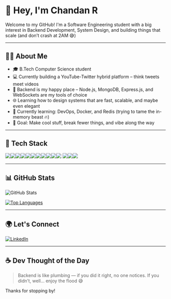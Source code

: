 # 👋 Hey, I'm Chandan R

Welcome to my GitHub! I'm a Software Engineering student with a big interest in Backend Development, System Design, and building things that scale (and don’t crash at 2AM 😅)

---

## 🧑‍💻 About Me

- 🎓 B.Tech Computer Science student
- 💻 Currently building a YouTube-Twitter hybrid platform – think tweets meet videos
- 🧰 Backend is my happy place – Node.js, MongoDB, Express.js, and WebSockets are my tools of choice
- 🌐 Learning how to design systems that are fast, scalable, and maybe even elegant
- 🌱 Currently learning: DevOps, Docker, and Redis (trying to tame the in-memory beast 🔥)
- 🎯 Goal: Make cool stuff, break fewer things, and vibe along the way

---

## 🧰 Tech Stack
 
<img src="https://img.shields.io/badge/C++-00599C?style=flat&logo=c%2B%2B&logoColor=white"/><img src="https://img.shields.io/badge/JavaScript-F7DF1E?style=flat&logo=javascript&logoColor=black"/><img src="https://img.shields.io/badge/TypeScript-3178C6?style=flat&logo=typescript&logoColor=white"/><img src="https://img.shields.io/badge/Node.js-339933?style=flat&logo=nodedotjs&logoColor=white"/><img src="https://img.shields.io/badge/Express.js-000000?style=flat&logo=express&logoColor=white"/><img src="https://img.shields.io/badge/React-61DAFB?style=flat&logo=react&logoColor=black"/><img src="https://img.shields.io/badge/Next.js-000000?style=flat&logo=nextdotjs&logoColor=white"/><img src="https://img.shields.io/badge/MongoDB-47A248?style=flat&logo=mongodb&logoColor=white"/><img src="https://img.shields.io/badge/PostgreSQL-4169E1?style=flat&logo=postgresql&logoColor=white"/><img src="https://img.shields.io/badge/MySQL-4479A1?style=flat&logo=mysql&logoColor=white"/><img src="https://img.shields.io/badge/Redis-DC382D?style=flat&logo=redis&logoColor=white"/> <img src="https://img.shields.io/badge/Git-F05032?style=flat&logo=git&logoColor=white"/><img src="https://img.shields.io/badge/Docker-2496ED?style=flat&logo=docker&logoColor=white"/><img src="https://img.shields.io/badge/Postman-FF6C37?style=flat&logo=postman&logoColor=white"/>



---

## 📊 GitHub Stats

![GitHub Stats](https://github-readme-stats.vercel.app/api?username=your-username&show_icons=true&theme=default&hide_title=true)

[![Top Languages](https://github-readme-stats.vercel.app/api/top-langs/?username=your-username&layout=compact)](https://github.com/your-username)

---

## 🌍 Let's Connect

[![LinkedIn](https://img.shields.io/badge/-LinkedIn-0077B5?style=flat&logo=linkedin&logoColor=white)](https://linkedin.com/in/chandan--r)

---

## ☕ Dev Thought of the Day

> Backend is like plumbing — if you did it right, no one notices. If you didn’t, well… enjoy the flood 😅

Thanks for stopping by!


